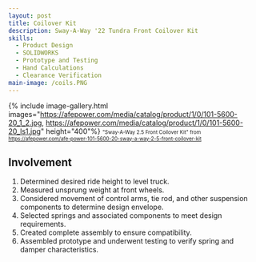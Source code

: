 ```yaml
---
layout: post
title: Coilover Kit
description: Sway-A-Way '22 Tundra Front Coilover Kit
skills: 
  - Product Design
  - SOLIDWORKS
  - Prototype and Testing
  - Hand Calculations
  - Clearance Verification
main-image: /coils.PNG
---
```


{% include image-gallery.html images="https://afepower.com/media/catalog/product/1/0/101-5600-20_1_2.jpg, https://afepower.com/media/catalog/product/1/0/101-5600-20_ls1.jpg" height="400"%}
<span style="font-size: 10px">"Sway-A-Way 2.5 Front Coilover Kit" from https://afepower.com/afe-power-101-5600-20-sway-a-way-2-5-front-coilover-kit</span>

## Involvement
1. Determined desired ride height to level truck.
2. Measured unsprung weight at front wheels.
3. Considered movement of control arms, tie rod, and other suspension components to determine design envelope.
4. Selected springs and associated components to meet design requirements.
5. Created complete assembly to ensure compatibility.
6. Assembled prototype and underwent testing to verify spring and damper characteristics.
